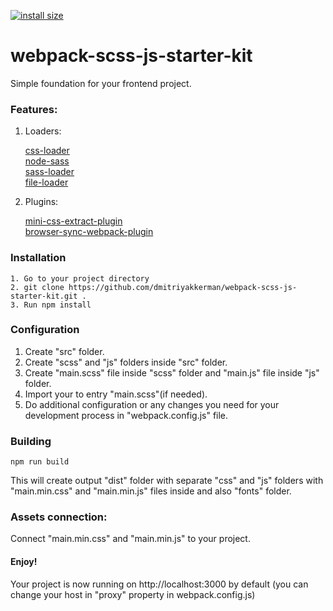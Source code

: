 [![install size](https://packagephobia.com/badge?p=webpack-scss-js-starter-kit)](https://packagephobia.com/result?p=webpack-scss-js-starter-kit)

# webpack-scss-js-starter-kit

Simple foundation for your frontend project. 

### **Features:**

1. Loaders:

    [css-loader](https://github.com/webpack-contrib/css-loader)    
    [node-sass](https://github.com/sass/node-sass)    
    [sass-loader](https://github.com/webpack-contrib/sass-loader)   
    [file-loader](https://github.com/webpack-contrib/file-loader)
    
2. Plugins:
        
    [mini-css-extract-plugin](https://github.com/webpack-contrib/mini-css-extract-plugin)    
    [browser-sync-webpack-plugin](https://github.com/Va1/browser-sync-webpack-plugin)    
    
### **Installation**
 
    1. Go to your project directory
    2. git clone https://github.com/dmitriyakkerman/webpack-scss-js-starter-kit.git .
    3. Run npm install
 
### **Configuration**
 
 1. Create "src" folder.
 2. Create "scss" and "js" folders inside "src" folder.
 3. Create "main.scss" file inside "scss" folder and "main.js" file inside "js" folder.
 4. Import your to entry "main.scss"(if needed).
 5. Do additional configuration or any changes you need for your development process in "webpack.config.js" file.
 
### **Building**

    npm run build 
  
This will create output "dist" folder with separate "css" and "js" folders with "main.min.css" and "main.min.js" files inside and also "fonts" folder.

### **Assets connection:**
  
  Connect "main.min.css" and "main.min.js" to your project.   
    
#### **Enjoy!**
Your project is now running on http://localhost:3000 by default (you can change your host in "proxy" property in webpack.config.js)
